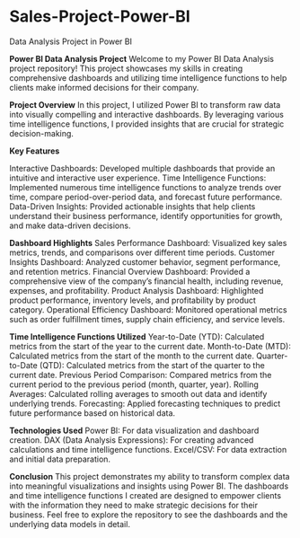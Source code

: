 # Sales-Project-Power-BI
Data Analysis Project in Power BI

**Power BI Data Analysis Project**
Welcome to my Power BI Data Analysis project repository! This project showcases my skills in creating comprehensive dashboards and utilizing time intelligence functions to help clients make informed decisions for their company.

**Project Overview**
In this project, I utilized Power BI to transform raw data into visually compelling and interactive dashboards. By leveraging various time intelligence functions, I provided insights that are crucial for strategic decision-making.


**Key Features**

Interactive Dashboards: Developed multiple dashboards that provide an intuitive and interactive user experience.
Time Intelligence Functions: Implemented numerous time intelligence functions to analyze trends over time, compare period-over-period data, and forecast future performance.
Data-Driven Insights: Provided actionable insights that help clients understand their business performance, identify opportunities for growth, and make data-driven decisions.


**Dashboard Highlights**
Sales Performance Dashboard: Visualized key sales metrics, trends, and comparisons over different time periods.
Customer Insights Dashboard: Analyzed customer behavior, segment performance, and retention metrics.
Financial Overview Dashboard: Provided a comprehensive view of the company’s financial health, including revenue, expenses, and profitability.
Product Analysis Dashboard: Highlighted product performance, inventory levels, and profitability by product category.
Operational Efficiency Dashboard: Monitored operational metrics such as order fulfillment times, supply chain efficiency, and service levels.


**Time Intelligence Functions Utilized**
Year-to-Date (YTD): Calculated metrics from the start of the year to the current date.
Month-to-Date (MTD): Calculated metrics from the start of the month to the current date.
Quarter-to-Date (QTD): Calculated metrics from the start of the quarter to the current date.
Previous Period Comparison: Compared metrics from the current period to the previous period (month, quarter, year).
Rolling Averages: Calculated rolling averages to smooth out data and identify underlying trends.
Forecasting: Applied forecasting techniques to predict future performance based on historical data.

**Technologies Used**
Power BI: For data visualization and dashboard creation.
DAX (Data Analysis Expressions): For creating advanced calculations and time intelligence functions.
Excel/CSV: For data extraction and initial data preparation.

**Conclusion**
This project demonstrates my ability to transform complex data into meaningful visualizations and insights using Power BI. The dashboards and time intelligence functions I created are designed to empower clients with the information they need to make strategic decisions for their business. Feel free to explore the repository to see the dashboards and the underlying data models in detail.
